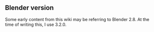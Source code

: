 ## Blender version

Some early content from this wiki may be referring to Blender 2.8. At the time of writing this, I use 3.2.0.
